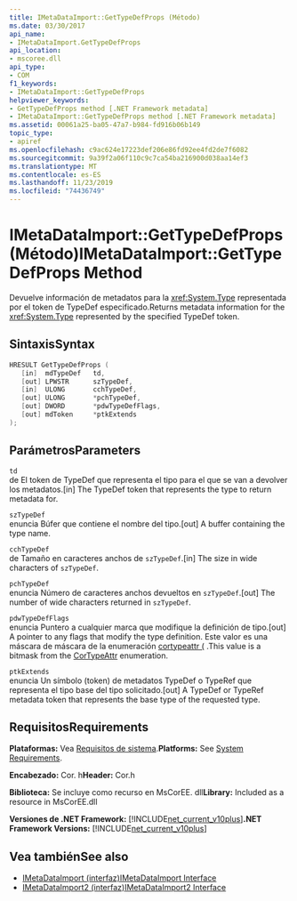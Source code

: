 ```yaml
---
title: IMetaDataImport::GetTypeDefProps (Método)
ms.date: 03/30/2017
api_name:
- IMetaDataImport.GetTypeDefProps
api_location:
- mscoree.dll
api_type:
- COM
f1_keywords:
- IMetaDataImport::GetTypeDefProps
helpviewer_keywords:
- GetTypeDefProps method [.NET Framework metadata]
- IMetaDataImport::GetTypeDefProps method [.NET Framework metadata]
ms.assetid: 00061a25-ba05-47a7-b984-fd916b06b149
topic_type:
- apiref
ms.openlocfilehash: c9ac624e17223def206e86fd92ee4fd2de7f6082
ms.sourcegitcommit: 9a39f2a06f110c9c7ca54ba216900d038aa14ef3
ms.translationtype: MT
ms.contentlocale: es-ES
ms.lasthandoff: 11/23/2019
ms.locfileid: "74436749"
---
```

# <a name="imetadataimportgettypedefprops-method"></a><span data-ttu-id="32e0b-102">IMetaDataImport::GetTypeDefProps (Método)</span><span class="sxs-lookup"><span data-stu-id="32e0b-102">IMetaDataImport::GetTypeDefProps Method</span></span>
<span data-ttu-id="32e0b-103">Devuelve información de metadatos para la <xref:System.Type> representada por el token de TypeDef especificado.</span><span class="sxs-lookup"><span data-stu-id="32e0b-103">Returns metadata information for the <xref:System.Type> represented by the specified TypeDef token.</span></span>  
  
## <a name="syntax"></a><span data-ttu-id="32e0b-104">Sintaxis</span><span class="sxs-lookup"><span data-stu-id="32e0b-104">Syntax</span></span>  
  
```cpp  
HRESULT GetTypeDefProps (  
   [in]  mdTypeDef   td,  
   [out] LPWSTR      szTypeDef,  
   [in]  ULONG       cchTypeDef,  
   [out] ULONG       *pchTypeDef,  
   [out] DWORD       *pdwTypeDefFlags,  
   [out] mdToken     *ptkExtends  
);  
```  
  
## <a name="parameters"></a><span data-ttu-id="32e0b-105">Parámetros</span><span class="sxs-lookup"><span data-stu-id="32e0b-105">Parameters</span></span>  
 `td`  
 <span data-ttu-id="32e0b-106">de El token de TypeDef que representa el tipo para el que se van a devolver los metadatos.</span><span class="sxs-lookup"><span data-stu-id="32e0b-106">[in] The TypeDef token that represents the type to return metadata for.</span></span>  
  
 `szTypeDef`  
 <span data-ttu-id="32e0b-107">enuncia Búfer que contiene el nombre del tipo.</span><span class="sxs-lookup"><span data-stu-id="32e0b-107">[out] A buffer containing the type name.</span></span>  
  
 `cchTypeDef`  
 <span data-ttu-id="32e0b-108">de Tamaño en caracteres anchos de `szTypeDef`.</span><span class="sxs-lookup"><span data-stu-id="32e0b-108">[in] The size in wide characters of `szTypeDef`.</span></span>  
  
 `pchTypeDef`  
 <span data-ttu-id="32e0b-109">enuncia Número de caracteres anchos devueltos en `szTypeDef`.</span><span class="sxs-lookup"><span data-stu-id="32e0b-109">[out] The number of wide characters returned in `szTypeDef`.</span></span>  
  
 `pdwTypeDefFlags`  
 <span data-ttu-id="32e0b-110">enuncia Puntero a cualquier marca que modifique la definición de tipo.</span><span class="sxs-lookup"><span data-stu-id="32e0b-110">[out] A pointer to any flags that modify the type definition.</span></span> <span data-ttu-id="32e0b-111">Este valor es una máscara de máscara de la enumeración [cortypeattr (](../../../../docs/framework/unmanaged-api/metadata/cortypeattr-enumeration.md) .</span><span class="sxs-lookup"><span data-stu-id="32e0b-111">This value is a bitmask from the [CorTypeAttr](../../../../docs/framework/unmanaged-api/metadata/cortypeattr-enumeration.md) enumeration.</span></span>  
  
 `ptkExtends`  
 <span data-ttu-id="32e0b-112">enuncia Un símbolo (token) de metadatos TypeDef o TypeRef que representa el tipo base del tipo solicitado.</span><span class="sxs-lookup"><span data-stu-id="32e0b-112">[out] A TypeDef or TypeRef metadata token that represents the base type of the requested type.</span></span>  
  
## <a name="requirements"></a><span data-ttu-id="32e0b-113">Requisitos</span><span class="sxs-lookup"><span data-stu-id="32e0b-113">Requirements</span></span>  
 <span data-ttu-id="32e0b-114">**Plataformas:** Vea [Requisitos de sistema](../../../../docs/framework/get-started/system-requirements.md).</span><span class="sxs-lookup"><span data-stu-id="32e0b-114">**Platforms:** See [System Requirements](../../../../docs/framework/get-started/system-requirements.md).</span></span>  
  
 <span data-ttu-id="32e0b-115">**Encabezado:** Cor. h</span><span class="sxs-lookup"><span data-stu-id="32e0b-115">**Header:** Cor.h</span></span>  
  
 <span data-ttu-id="32e0b-116">**Biblioteca:** Se incluye como recurso en MsCorEE. dll</span><span class="sxs-lookup"><span data-stu-id="32e0b-116">**Library:** Included as a resource in MsCorEE.dll</span></span>  
  
 <span data-ttu-id="32e0b-117">**Versiones de .NET Framework:** [!INCLUDE[net_current_v10plus](../../../../includes/net-current-v10plus-md.md)]</span><span class="sxs-lookup"><span data-stu-id="32e0b-117">**.NET Framework Versions:** [!INCLUDE[net_current_v10plus](../../../../includes/net-current-v10plus-md.md)]</span></span>  
  
## <a name="see-also"></a><span data-ttu-id="32e0b-118">Vea también</span><span class="sxs-lookup"><span data-stu-id="32e0b-118">See also</span></span>

- [<span data-ttu-id="32e0b-119">IMetaDataImport (interfaz)</span><span class="sxs-lookup"><span data-stu-id="32e0b-119">IMetaDataImport Interface</span></span>](../../../../docs/framework/unmanaged-api/metadata/imetadataimport-interface.md)
- [<span data-ttu-id="32e0b-120">IMetaDataImport2 (interfaz)</span><span class="sxs-lookup"><span data-stu-id="32e0b-120">IMetaDataImport2 Interface</span></span>](../../../../docs/framework/unmanaged-api/metadata/imetadataimport2-interface.md)
